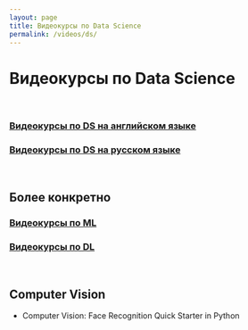 ```yaml
---
layout: page
title: Видеокурсы по Data Science
permalink: /videos/ds/
---
```


# Видеокурсы по Data Science

<br/>

### [Видеокурсы по DS на английском языке](/videos/ds/en/)

### [Видеокурсы по DS на русском языке](/videos/ds/ru/)

<br/>

## Более конкретно

### [Видеокурсы по ML](/videos/ds/ai/ml/)

### [Видеокурсы по DL](/videos/ds/ai/dl/)

<br/>

## Computer Vision

- Computer Vision: Face Recognition Quick Starter in Python

